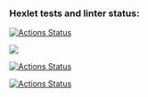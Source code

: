 ### Hexlet tests and linter status:
[![Actions Status](https://github.com/Meynie/python-project-lvl1/workflows/hexlet-check/badge.svg)](https://github.com/Meynie/python-project-lvl1/actions)

<a href="https://codeclimate.com/github/Meynie/python-project-lvl1/maintainability"><img src="https://api.codeclimate.com/v1/badges/3756d8afbea263dbe034/maintainability" /></a>

[![Actions Status](https://github.com/Meynie/python-project-lvl1/workflows/github-action/badge.svg)](https://github.com/Meynie/python-project-lvl1/actions)

[![Actions Status](https://github.com/Meynie/python-project-lvl1/workflows/github-actions/badge.svg)](https://github.com/Meynie/ppython-project-lvl1/actions)
